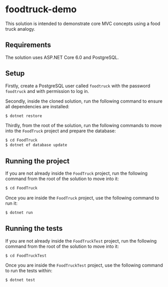 # foodtruck-demo

This solution is intended to demonstrate core MVC concepts using a food truck analogy.

## Requirements

The solution uses ASP.NET Core 6.0 and PostgreSQL.

## Setup

Firstly, create a PostgreSQL user called `foodtruck` with the password `foodtruck` and with permission to log in.

Secondly, inside the cloned solution, run the following command to ensure all dependencies are installed:

```bash
$ dotnet restore
```

Thirdly, from the root of the solution, run the following commands to move into the `FoodTruck` project and prepare the database:

```bash
$ cd FoodTruck
$ dotnet ef database update
```

## Running the project

If you are not already inside the `FoodTruck` project, run the following command from the root of the solution to move into it:

```bash
$ cd FoodTruck
```

Once you are inside the `FoodTruck` project, use the following command to run it:

```bash
$ dotnet run
```

## Running the tests

If you are not already inside the `FoodTruckTest` project, run the following command from the root of the solution to move into it:

```bash
$ cd FoodTruckTest
```

Once you are inside the `FoodTruckTest` project, use the following command to run the tests within:

```bash
$ dotnet test
```
